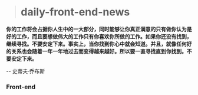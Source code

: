 > # daily-front-end-news

**你的工作将会占据你人生中的一大部分，同时能够让你真正满意的只有做你认为是好的工作，而且要想做伟大的工作只有你喜欢你所做的工作。如果你还没有找到，继续寻找。不要安定下来。事实上，当你找到你心中就会知道。并且，就像任何好的关系也会随着一年一年地过去而变得越来越好。所以要一直寻找直到你找到。不要安定下来。**

-- 史蒂夫·乔布斯

### Front-end
